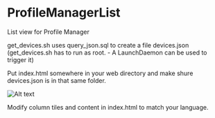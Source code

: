# ProfileManagerList
List view for Profile Manager

get_devices.sh uses query_json.sql to create a file devices.json
(get_devices.sh has to run as root. - A LaunchDaemon can be used to trigger it)

Put index.html somewhere in your web directory and make shure devices.json is in that same folder.

![Alt text](/../master/img/Screenshot.jpg?raw=true "List View")

Modify column tiles and content in index.html to match your language. 
